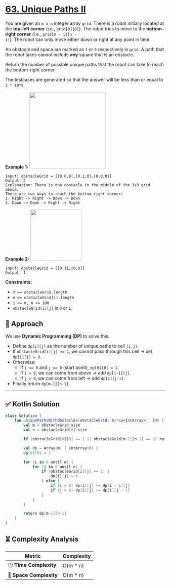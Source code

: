 # [63. Unique Paths II](https://leetcode.com/problems/unique-paths-ii/description/?envType=study-plan-v2&envId=top-interview-150)

You are given an <code>m x n</code> integer array <code>grid</code>. There is a robot initially located at the <b>top-left corner</b> (i.e., <code>grid[0][0]</code>). The robot tries to move to the **bottom-right corner**  (i.e., <code>grid[m - 1][n - 1]</code>). The robot can only move either down or right at any point in time.

An obstacle and space are marked as <code>1</code> or <code>0</code> respectively in <code>grid</code>. A path that the robot takes cannot include **any**  square that is an obstacle.

Return the number of possible unique paths that the robot can take to reach the bottom-right corner.

The testcases are generated so that the answer will be less than or equal to <code>2 * 10^9</code>.

**Example 1:** 
<img alt="" src="https://assets.leetcode.com/uploads/2020/11/04/robot1.jpg" style="width: 242px; height: 242px;">

```
Input: obstacleGrid = [[0,0,0],[0,1,0],[0,0,0]]
Output: 2
Explanation: There is one obstacle in the middle of the 3x3 grid above.
There are two ways to reach the bottom-right corner:
1. Right -> Right -> Down -> Down
2. Down -> Down -> Right -> Right
```

**Example 2:** 
<img alt="" src="https://assets.leetcode.com/uploads/2020/11/04/robot2.jpg" style="width: 162px; height: 162px;">

```
Input: obstacleGrid = [[0,1],[0,0]]
Output: 1
```

**Constraints:** 

- <code>m == obstacleGrid.length</code>
- <code>n == obstacleGrid[i].length</code>
- <code>1 <= m, n <= 100</code>
- <code>obstacleGrid[i][j]</code> is <code>0</code> or <code>1</code>.

## 🚀 Approach

We use **Dynamic Programming (DP)** to solve this.

- Define `dp[i][j]` as the number of unique paths to cell `(i,j)`.
- If `obstacleGrid[i][j] == 1`, we cannot pass through this cell → set `dp[i][j] = 0`.
- Otherwise:
  - If `i == 0` and `j == 0` (start point), `dp[0][0] = 1`.
  - If `i > 0`, we can come from above → add `dp[i-1][j]`.
  - If `j > 0`, we can come from left → add `dp[i][j-1]`.
- Finally return `dp[m-1][n-1]`.

---

## ✅ Kotlin Solution

```kotlin
class Solution {
    fun uniquePathsWithObstacles(obstacleGrid: Array<IntArray>): Int {
        val m = obstacleGrid.size
        val n = obstacleGrid[0].size

        if (obstacleGrid[0][0] == 1 || obstacleGrid[m-1][n-1] == 1) return 0

        val dp = Array(m) { IntArray(n) }
        dp[0][0] = 1

        for (i in 0 until m) {
            for (j in 0 until n) {
                if (obstacleGrid[i][j] == 1) {
                    dp[i][j] = 0
                } else {
                    if (i > 0) dp[i][j] += dp[i - 1][j]
                    if (j > 0) dp[i][j] += dp[i][j - 1]
                }
            }
        }

        return dp[m-1][n-1]
    }
}
```

## ⏳ Complexity Analysis

| Metric               | Complexity        |
|-----------------------|-------------------|
| 🕒 **Time Complexity** |  O(m * n)  |
| 💾 **Space Complexity**|  O(m * n)  |